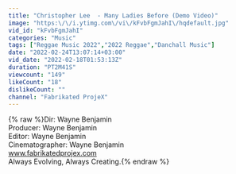 ```yaml
---
title: "Christopher Lee  - Many Ladies Before (Demo Video)"
image: "https:\/\/i.ytimg.com\/vi\/kFvbFgmJahI\/hqdefault.jpg"
vid_id: "kFvbFgmJahI"
categories: "Music"
tags: ["Reggae Music 2022","2022 Reggae","Danchall Music"]
date: "2022-02-24T13:07:14+03:00"
vid_date: "2022-02-18T01:53:13Z"
duration: "PT2M41S"
viewcount: "149"
likeCount: "18"
dislikeCount: ""
channel: "Fabrikated ProjeX"
---
```

{% raw %}Dir: Wayne Benjamin<br />Producer: Wayne Benjamin<br />Editor: Wayne Benjamin<br />Cinematographer: Wayne Benjamin<br />www.fabrikatedprojex.com<br />Always Evolving, Always Creating.{% endraw %}
